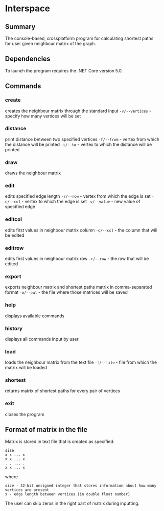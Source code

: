 # Interspace

## Summary

The console-based, crossplatform program for calculating shortest paths for user given neighbour matrix of the graph.

## Dependencies

To launch the program requires the .NET Core version 5.0.

## Commands

### create
creates the neighbour matrix through the standard input
`-v/--vertices` - specify how many vertices will be set
### distance
print distance between two specified vertices
`-f/--from` - vertex from which the distance will be printed
`-t/--to` - vertex to which the distance will be printed
### draw
draws the neighbour matrix
### edit
edits specified edge length
`-r/--row` - vertex from which the edge is set
`-c/--col` - vertex to which the edge is set
`-v/--value` - new value of specified edge
### editcol
edits first values in neighbour matrix column
`-c/--col` - the column that will be edited
### editrow
edits first values in neighbour matrix row
`-r/--row` - the row that will be edited
### export
exports neighbour matrix and shortest paths matrix in comma-separated format
`-o/--out` - the file where those matrices will be saved
### help
displays available commands
### history
displays all commands input by user
### load
loads the neighbour matrix from the text file
`-f/--file` - file from which the matrix will be loaded
### shortest
returns matrix of shortest paths for every pair of vertices
### exit
closes the program

## Format of matrix in the file
Matrix is stored in text file that is created as specified:
```
size
x x ... x
x x ... x
. . ... .
x x ... x
```
where
```
size - 32-bit unsigned integer that stores information about how many vertices are present
x - edge length between vertices (in double float number)
```
The user can skip zeros in the right part of matrix during inputting.
